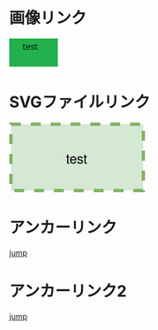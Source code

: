 
# 画像リンク

![Figure: component](/pictures/test.png)


# SVGファイルリンク

![Figure: component](/pictures/test.svg)

# <a name="section1"> アンカーリンク 

[jump](#section1)

# <a name="section1/sub"> アンカーリンク2

[jump](#section1/sub)
